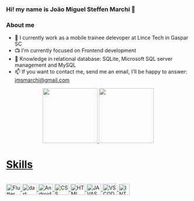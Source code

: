 ### Hi! my name is João Miguel Steffen Marchi 👋

### About me


- 🔭 I currently work as a mobile trainee delevoper at Lince Tech in Gaspar SC
- 📺 I'm currently focused on Frontend development
- 🎲 Knowledge in relational database: SQLite, Microsoft SQL server management and MySQL
- 📫 If you want to contact me, send me an email, I'll be happy to answer: jmsmarchi@gmail.com </br>



<div align="center">
  <a href="https://github.com/joaomiguelmarchi">
  <img height="150em" src="https://github-readme-stats.vercel.app/api?username=joaomiguelmarchi&show_icons=true&theme=synthwave&include_all_commits=true&count_private=true&border_radius=0px"
       />
  <img height="150em" src="https://github-readme-stats.vercel.app/api/top-langs/?username=joaomiguelmarchi&layout=compact&langs_count=7&theme=synthwave&border_radius=0px"/>
</div>
  
  <h1>Skills</h1>
  <div style="display: inline_block"><br>
  <img align="center" alt="Flutter" height="30" width="40" src="https://cdn.jsdelivr.net/gh/devicons/devicon/icons/flutter/flutter-original.svg" /> 
  <img align="center" alt="dart" height="30" width="40" src="https://cdn.jsdelivr.net/gh/devicons/devicon/icons/dart/dart-original.svg" /> 
  <img align="center" alt="AndroidStudio" height="30" width="40" src="https://cdn.jsdelivr.net/gh/devicons/devicon/icons/androidstudio/androidstudio-original.svg" /> 
  <img align="center" alt="CSS" height="30" width="40" src="https://cdn.jsdelivr.net/gh/devicons/devicon/icons/css3/css3-plain.svg" />
  <img align="center" alt="HTML" height="30" width="40" src="https://cdn.jsdelivr.net/gh/devicons/devicon/icons/html5/html5-plain.svg" />
  <img align="center" alt="JAVASCRIPT" height="30" width="40" src="https://cdn.jsdelivr.net/gh/devicons/devicon/icons/javascript/javascript-original.svg" />
  <img align="center" alt="VSCODE" height="30" width="40" src="https://cdn.jsdelivr.net/gh/devicons/devicon/icons/vscode/vscode-original.svg" />
  <img align="center" alt="INTELLIJ" height="30" src="https://img.icons8.com/fluency/96/null/intellij-idea.png"/>
          
  </div>
